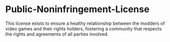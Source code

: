 # Public-Noninfringement-License
This license exists to ensure a healthy relationship between the modders of video games and their rights holders, fostering a community that respects the rights and agreements of all parties involved.
